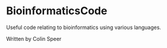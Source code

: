 # BioinformaticsCode
Useful code relating to bioinformatics using various languages.

Written by Colin Speer

